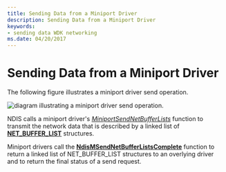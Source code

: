 ```yaml
---
title: Sending Data from a Miniport Driver
description: Sending Data from a Miniport Driver
keywords:
- sending data WDK networking
ms.date: 04/20/2017
---
```


# Sending Data from a Miniport Driver





The following figure illustrates a miniport driver send operation.

![diagram illustrating a miniport driver send operation.](images/miniportsend.png)

NDIS calls a miniport driver's [*MiniportSendNetBufferLists*](/windows-hardware/drivers/ddi/ndis/nc-ndis-miniport_send_net_buffer_lists) function to transmit the network data that is described by a linked list of [**NET\_BUFFER\_LIST**](/windows-hardware/drivers/ddi/nbl/ns-nbl-net_buffer_list) structures.

Miniport drivers call the [**NdisMSendNetBufferListsComplete**](/windows-hardware/drivers/ddi/ndis/nf-ndis-ndismsendnetbufferlistscomplete) function to return a linked list of NET\_BUFFER\_LIST structures to an overlying driver and to return the final status of a send request.

 

